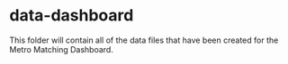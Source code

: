 # data-dashboard

This folder will contain all of the data files that have been created for the Metro Matching Dashboard. 